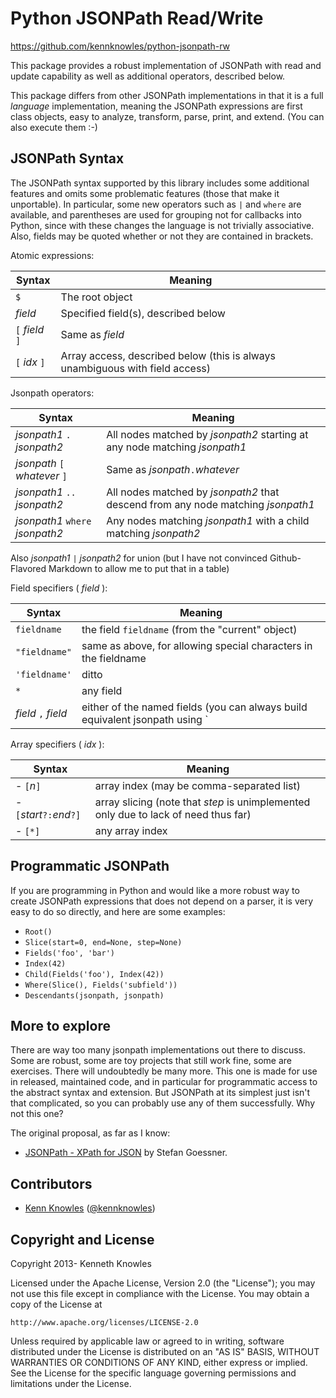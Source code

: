 Python JSONPath Read/Write
==========================

https://github.com/kennknowles/python-jsonpath-rw

This package provides a robust implementation of JSONPath with read and
update capability as well as additional operators, described below.

This package differs from other JSONPath implementations in that it
is a full _language_ implementation, meaning the JSONPath expressions 
are first class objects, easy to analyze, transform, parse, print, 
and extend. (You can also execute them :-)


JSONPath Syntax
---------------

The JSONPath syntax supported by this library includes some additional
features and omits some problematic features (those that make it unportable).
In particular, some new operators such as `|` and `where` are available, and parentheses
are used for grouping not for callbacks into Python, since with these changes
the language is not trivially associative. Also, fields may be quoted whether or 
not they are contained in brackets.

Atomic expressions:

Syntax                        | Meaning
------------------------------|-------------------
`$`                           | The root object
_field_                       | Specified field(s), described below
`[` _field_ `]`               | Same as _field_
`[` _idx_ `]`                 | Array access, described below (this is always unambiguous with field access)

Jsonpath operators:

Syntax                                 | Meaning
---------------------------------------|---------------------------------------------------------------------
_jsonpath1_ `.` _jsonpath2_            | All nodes matched by _jsonpath2_ starting at any node matching _jsonpath1_
_jsonpath_ `[` _whatever_ `]`          | Same as _jsonpath_`.`_whatever_
_jsonpath1_ `..`	 _jsonpath2_       | All nodes matched by _jsonpath2_ that descend from any node matching _jsonpath1_
_jsonpath1_ `where` _jsonpath2_        | Any nodes matching _jsonpath1_ with a child matching _jsonpath2_

Also _jsonpath1_ `|` _jsonpath2_ for union (but I have not convinced Github-Flavored Markdown to allow
me to put that in a table)

Field specifiers ( _field_ ):

Syntax                      | Meaning
----------------------------|----------------------------------------
`fieldname`                 | the field `fieldname` (from the "current" object)
`"fieldname"`               | same as above, for allowing special characters in the fieldname
`'fieldname'`               | ditto
`*`	                        | any field
_field_ `,` _field_         | either of the named fields (you can always build equivalent jsonpath using `|`)

Array specifiers ( _idx_ ):

Syntax                                 | Meaning
---------------------------------------|----------------------------------------
 - `[`_n_`]`                           | array index (may be comma-separated list)
 - `[`_start_`?:`_end_`?]`             | array slicing (note that _step_ is unimplemented only due to lack of need thus far)
 - `[*]`                               | any array index


Programmatic JSONPath
---------------------

If you are programming in Python and would like a more robust way to create JSONPath
expressions that does not depend on a parser, it is very easy to do so directly, 
and here are some examples:

 - `Root()`
 - `Slice(start=0, end=None, step=None)`
 - `Fields('foo', 'bar')`
 - `Index(42)`
 - `Child(Fields('foo'), Index(42))`
 - `Where(Slice(), Fields('subfield'))`
 - `Descendants(jsonpath, jsonpath)`


More to explore
---------------

There are way too many jsonpath implementations out there to discuss.
Some are robust, some are toy projects that still work fine, some are 
exercises. There will undoubtedly be many more. This one is made
for use in released, maintained code, and in particular for
programmatic access to the abstract syntax and extension. But 
JSONPath at its simplest just isn't that complicated, so
you can probably use any of them successfully. Why not this one?

The original proposal, as far as I know:

 * [JSONPath - XPath for JSON](http://goessner.net/articles/JSONPath/) by Stefan Goessner.


Contributors
------------

 * [Kenn Knowles](https://github.com/kennknowles) ([@kennknowles](https://twitter.com/KennKnowles))


Copyright and License
---------------------

Copyright 2013- Kenneth Knowles

Licensed under the Apache License, Version 2.0 (the "License");
you may not use this file except in compliance with the License.
You may obtain a copy of the License at

    http://www.apache.org/licenses/LICENSE-2.0

Unless required by applicable law or agreed to in writing, software
distributed under the License is distributed on an "AS IS" BASIS,
WITHOUT WARRANTIES OR CONDITIONS OF ANY KIND, either express or implied.
See the License for the specific language governing permissions and
limitations under the License.
